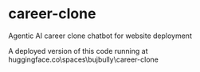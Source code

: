 # career-clone
Agentic AI career clone chatbot for website deployment

A deployed version of this code running at huggingface.co\spaces\bujbully\career-clone

